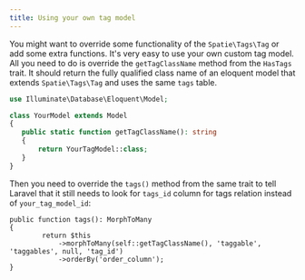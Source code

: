 ```yaml
---
title: Using your own tag model
---
```


You might want to override some functionality of the `Spatie\Tags\Tag` or add some extra functions. It's very easy to use your own custom tag model. All you need to do is override the `getTagClassName` method from the `HasTags` trait. It should return the fully qualified class name of an eloquent model that extends `Spatie\Tags\Tag` and uses the same `tags` table.

```php
use Illuminate\Database\Eloquent\Model;

class YourModel extends Model
{
   public static function getTagClassName(): string
   {
       return YourTagModel::class;
   }
}
```

Then you need to override the `tags()` method from the same trait to tell Laravel that it still needs to look for `tags_id` column for tags relation instead of `your_tag_model_id`:

```
public function tags(): MorphToMany
{
        return $this
            ->morphToMany(self::getTagClassName(), 'taggable', 'taggables', null, 'tag_id')
            ->orderBy('order_column');
}
```
